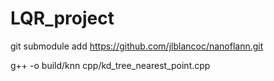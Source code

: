 # LQR_project

git submodule add https://github.com/jlblancoc/nanoflann.git

g++ -o build/knn cpp/kd_tree_nearest_point.cpp